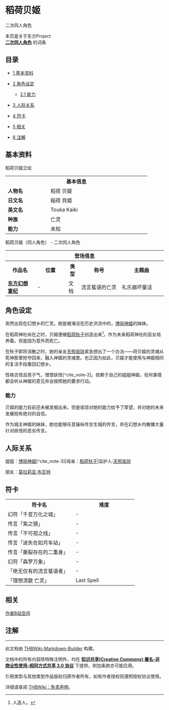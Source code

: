 # 稻荷贝姬

<!-- source html: G:\repos\THBWiki-Markdown-Builder\THBWikiMarkdown\Temp\main\7\75\ns0%3A%E7%A8%BB%E8%8D%B7%E8%B4%9D%E5%A7%AC.html -->

二次同人角色

本页是关于东方Project  
 **[二次同人角色](./二次角色列表.md)** 的词条
## 目录

- [1 基本资料](#基本资料)
- [2 角色设定](#角色设定)

  - [2.1 能力](#能力)



- [3 人际关系](#人际关系)
- [4 符卡](#符卡)
- [5 相关](#相关)
- [6 注解](#注解)




## 基本资料
[](./文件-作者绘制的集事册贝姬.png.md)  [](./文件-作者绘制的集事册贝姬.png.md)稻荷贝姬立绘

<table>
<tbody><tr>
<th colspan="2">基本信息</th>
</tr>
<tr>
<td style="width:120px"><b>人物名</b></td><td style="min-width:300px">稻荷 贝姬</td>
</tr><tr><td><b>日文名</b></td><td>稲荷 貝姫</td></tr><tr><td><b>英文名</b></td><td>Touka Kaiki</td></tr><tr><td><b>种族</b></td><td>亡灵</td></tr><tr><td><b>能力</b></td><td>未知</td></tr></tbody></table>

稻荷贝姬（同人角色） - 二次同人角色

<table>
<tbody><tr>
<th colspan="5">登场信息</th>
</tr><tr><th><b>作品名</b></th><th><b>位置</b></th><th><b>类型</b></th><th><b>称号</b></th><th><b>主题曲</b></th></tr><tr><td rowspan="1" style="width:120px"><b><a href="./东方幻想宴纪.md" title="东方幻想宴纪">东方幻想宴纪</a></b></td><td style="width:130px">-</td><td class="bg-color-danger-30" style="width:30px;">文档</td><td style="width:180px">流言蜚语的亡灵</td><td style="width:200px">礼乐崩坏童话</td></tr></tbody></table>


## 角色设定
  
突然出现在幻想乡的亡灵。她是被淹没在历史洪流中的，[博丽神姬](./博丽神姬.md)的妹妹。
  
  
在稻荷神社尚在之时，贝姬便被[稻荷秋子](./稻荷秋子.md)创造出来[^cite_note-1]，作为未来稻荷神社的巫女培养着。但是因为意外而死亡。
  
  
在秋子即将消散之时，她的亲友[天照坂琼](./天照坂琼.md)紧急想出了一个办法——将贝姬的灵魂从死神那里抢夺回来，融入神姬的灵魂里。也正因为如此，贝姬才能使用与神姬相同的复活手段重回幻想乡。
  
  
性格古怪且孩子气，憎恨妖怪[^cite_note-2]。依赖于自己的姐姐神姬，任何事情都会听从神姬的意见并会按照她的要求行动。
  

### 能力
  
贝姬的能力目前还未被发掘出来。但是坂琼对她的能力给予了厚望，并对她的未来发展抱有绝对的自信。
  
  
作为城主神姬的妹妹，她也能够任意操纵传言生城的传言，并在幻想乡内散播大量针对妖怪的恶劣传言。
　　
  

## 人际关系
  
姐姐：[博丽神姬](./博丽神姬.md)[^cite_note-3]|母亲：[稻荷秋子](./稻荷秋子.md)|监护人:[天照坂琼](./天照坂琼.md)
  
  
朋友：[莫拉莉亚·布瓦特](./莫拉莉亚·布瓦特.md)
  

## 符卡

<table><tbody><tr><th><b>符卡名</b></th><th><b>难度</b></th></tr><tr><td style="width:200px">幻符「千变万化之城」</td><td style="width:180px">-</td></tr>
<tr><td style="width:200px">传言「紫之镜」</td><td style="width:180px">-</td></tr>
<tr><td style="width:200px">传言「不可视之线」</td><td style="width:180px">-</td></tr>
<tr><td style="width:200px">传言「迷失在如月车站」</td><td style="width:180px">-</td></tr>
<tr><td style="width:200px">传言「撕裂存在的二重身」</td><td style="width:180px">-</td></tr>
<tr><td style="width:200px">幻符「森罗万象」</td><td style="width:180px">-</td></tr>
<tr><td style="width:200px">「绝无仅有的流言蜚语者」</td><td style="width:180px">-</td></tr>
<tr><td style="width:200px">「理想溃散 亡灵」</td><td style="width:180px">Last Spell</td></tr></tbody></table>


## 相关
  
[作者B站空间](https://space.bilibili.com/95126860)
  

## 注解
[^cite_note-1]: 人造人。





---

此文档由 [THBWiki-Markdown-Builder](https://github.com/Delsin-Yu/THBWiki-Markdown-Builder) 构建。

文档中的所有内容除特殊注明外，均在 [**知识共享(Creative Commons) 署名-非商业性使用-相同方式共享 3.0 协议**](https://creativecommons.org/licenses/by-sa/3.0/deed.zh-hans) 下提供，附加条款亦可能应用。

引用类型与其他类型作品版权归原作者所有，如有作者授权则遵照授权协议使用。

详细请查阅 [THBWiki：免责声明](https://thbwiki.cc/THBWiki:%E5%85%8D%E8%B4%A3%E5%A3%B0%E6%98%8E)。

